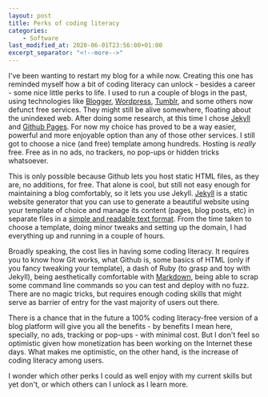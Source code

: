 ```yaml
---
layout: post
title: Perks of coding literacy
categories: 
    - Software
last_modified_at: 2020-06-01T23:56:00+01:00
excerpt_separator: "<!--more-->"
---
```


I've been wanting to restart my blog for a while now. Creating this one has reminded myself how a bit of coding literacy can unlock - besides a career - some nice little perks to life. <!--more-->I used to run a couple of blogs in the past, using technologies like [Blogger](https://www.blogger.com/), [Wordpress](https://wordpress.com/), [Tumblr](https://www.tumblr.com/), and some others now defunct free services. They might still be alive somewhere, floating about the unindexed web. After doing some research, at this time I chose [Jekyll](https://jekyllrb.com/) and [Github Pages](https://github.com/adri0/adri0.github.io). For now my choice has proved to be a way easier, powerful and more enjoyable option than any of those other services. I still got to choose a nice (and free) template among hundreds. Hosting is _really_ free. Free as in no ads, no trackers, no pop-ups or hidden tricks whatsoever. 

This is only possible because Github lets you host static HTML files, as they are, no additions, for free. That alone is cool, but still not easy enough for maintaining a blog comfortably, so it lets you use Jekyll. [Jekyll](https://jekyllrb.com/) is a static website generator that you can use to generate a beautiful website using your template of choice and manage its content (pages, blog posts, etc) in separate files in a [simple and readable text format](https://www.markdownguide.org/). From the time taken to choose a template, doing minor tweaks and setting up the domain, I had everything up and running in a couple of hours. 

Broadly speaking, the cost lies in having some coding literacy. It requires you to know how Git works, what Github is, some basics of HTML (only if you fancy tweaking your template), a dash of Ruby (to grasp and toy with Jekyll), being aesthetically comfortable with [Markdown](https://www.markdownguide.org/), being able to scrap some command line commands so you can test and deploy with no fuzz. There are no magic tricks, but requires enough coding skills that might serve as barrier of entry for the vast majority of users out there. 

There is a chance that in the future a 100% coding literacy-free version of a blog platform will give you all the benefits - by benefits I mean here, specially, no ads, tracking or pop-ups - with minimal cost. But I don't feel so optimistic given how monetization has been working on the Internet these days. What makes me optimistic, on the other hand, is the increase of coding literacy among users.

I wonder which other perks I could as well enjoy with my current skills but yet don't, or which others can I unlock as I learn more.

